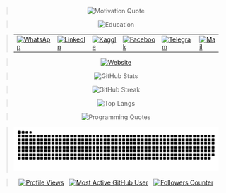 > <p align="center"><img alt="Motivation Quote" src="https://readme-typing-svg.herokuapp.com?font=&color=0CFF34&center=true&vCenter=true&lines=%E2%9A%A1%F0%9D%93%91%F0%9D%93%AE%F0%9D%93%B5%F0%9D%93%B2%F0%9D%93%AE%F0%9D%93%BF%F0%9D%93%AE+%F0%9D%93%B2%F0%9D%93%B7+%F0%9D%93%9F%F0%9D%93%B8%F0%9D%94%80%F0%9D%93%AE%F0%9D%93%BB+%F0%9D%93%B8%F0%9D%93%AF+%F0%9D%93%92%F0%9D%93%B8%F0%9D%93%AD%F0%9D%93%AE%E2%9A%A1"/></p>

> <p align="center"><img alt="Education" src="https://readme-typing-svg.herokuapp.com?font=Fira+Code&size=17&duration=2500&color=FFF&center=true&vCenter=true&multiline=true&repeat=false&width=300&height=70&lines=Fresh+Graduate;FCIS+%F0%9F%92%BB+Ain+Shams+University"/></p>

> <table align="center" alt="Contact Details"><tr><td><a href="https://wa.me/201270800202?text=Hello"><img alt="WhatsApp" align="center" src="https://user-images.githubusercontent.com/60184582/206715242-21e193ea-4d40-4c25-a493-c8daed175e53.png"/></a></td><td><a href="https://www.linkedin.com/in/AhmedNasser1601"><img alt="LinkedIn" align="center" src="https://user-images.githubusercontent.com/60184582/206710383-d274b31a-5b8b-44be-a6d8-7f437bdebffc.png"/></a></td><td><a href="https://www.kaggle.com/AhmedNasser1601"><img alt="Kaggle" align="center" src="https://user-images.githubusercontent.com/60184582/206710380-e548948a-017a-4b08-b6f8-f72125b7a98d.png"/></a></td><td><a href="https://www.facebook.com/AhmedNasser1601"><img alt="Facebook" align="center" src="https://user-images.githubusercontent.com/60184582/206710371-5e9ce41c-1842-41d9-bcf5-c938c5e467f1.png"/></a></td><td><a href="https://t.me/AhmedNasser1601"><img alt="Telegram" align="center" src="https://user-images.githubusercontent.com/60184582/206710384-319394bd-d177-4215-a13a-5595246ea9aa.png"/></a></td><td><a href="mailto:ahmednasser1601@gmail.com"><img alt="Mail" align="center" src="https://user-images.githubusercontent.com/60184582/206710378-e37c64c9-1e40-4c0d-af0b-5b8d90010c52.png"/></a></td></tr></table>

> <p align="center"><a href="https://ahmednasser1601.github.io/"><img alt="Website" src="https://readme-typing-svg.herokuapp.com?font=Fira+Code&size=16&duration=1000&repeat=false&pause=&color=FF0&center=true&vCenter=true&multiline=true&width=150&height=80&lines=%F0%9F%94%B8%F0%9F%94%B8%F0%9F%94%B8%F0%9F%94%B8%F0%9F%94%B8;%F0%9F%94%B8+WEBSITE+%F0%9F%94%B8;%F0%9F%94%B8%F0%9F%94%B8%F0%9F%94%B8%F0%9F%94%B8%F0%9F%94%B8"/></a></p>

> <p align="center"><img alt="GitHub Stats" src="https://github-readme-stats.vercel.app/api?username=AhmedNasser1601&include_all_commits=true&count_private=true&show_icons=true&theme=vision-friendly-dark"/></p>

> <p align="center"><img alt="GitHub Streak" src="http://github-readme-streak-stats.herokuapp.com?user=AhmedNasser1601&theme=blue-green&hide_border=false&date_format=j%20M%5B%20Y%5D&fire=DD0000&stroke=9140DD&ring=5DDD32&dates=A1199A&sideNums=136EDD"/></p>

> <p align="center"><img alt="Top Langs" src="https://github-readme-stats.vercel.app/api/top-langs/?username=AhmedNasser1601&langs_count=8&layout=compact&show_icons=true&theme=vision-friendly-dark"/></p>

> <p align="center"><img alt="Programming Quotes" src="https://quotes-github-readme.vercel.app/api?type=horizontal&theme=dark&quotecategory=programming"/></p>

> <p align="center"><picture><source media="(prefers-color-scheme: dark)" srcset="https://raw.githubusercontent.com/AhmedNasser1601/AhmedNasser1601/output/github-contribution-grid-snake-dark.svg"><source media="(prefers-color-scheme: light)" srcset="https://raw.githubusercontent.com/AhmedNasser1601/AhmedNasser1601/output/github-contribution-grid-snake.svg"><img alt="Snake Game" src="https://raw.githubusercontent.com/AhmedNasser1601/AhmedNasser1601/output/github-contribution-grid-snake.svg"></picture></p>

> <p align="center"><a href="https://github.com/AhmedNasser1601"><img alt="Profile Views" src="https://komarev.com/ghpvc/?username=AhmedNasser1601&color=orange"/></a> &nbsp; <a href="https://user-badge.committers.top/egypt/AhmedNasser1601"><img alt="Most Active GitHub User" src="https://user-badge.committers.top/egypt/AhmedNasser1601.svg"/></a> &nbsp; <a href="https://github.com/AhmedNasser1601?tab=followers"><img alt="Followers Counter" src="https://img.shields.io/github/followers/AhmedNasser1601?style=social"/></a></p>

<!---
> <p align="center"><img alt="User WidgetBox" src="https://github-widgetbox.vercel.app/api/profile?username=AhmedNasser1601&theme=darkmode&includeNames=true&data=followers,repositories,stars,commits"/></p>
> <p align="center"><img alt="Tools WidgetBox" src="https://github-widgetbox.vercel.app/api/skills?theme=darkmode&tools=git,docker,npm,yarn,webpack,gulp,firebase,mongodb,wordpress,shopify,woocommerce,vercel,redis,nodejs,heroku,apache,nginx,aws,jupyter,gradle,prettier"/></p>
> <p align="center"><img alt="Libraries WidgetBox" src="https://github-widgetbox.vercel.app/api/skills?theme=darkmode&includeNames=true&libraries=babel,p5,tensorflow,jquery"/></p>
> <p align="center"><img alt="Frameworks WidgetBox" src="https://github-widgetbox.vercel.app/api/skills?theme=darkmode&includeNames=true&frameworks=vue,react,nuxt,next,django,flutter,electron,bootstrap,gatsby,nest,tailwind,windi,express,svelte,angular,dotnetcore,laravel,ionic,dotnet"/></p>
> <p align="center"><img alt="Languages WidgetBox" src="https://github-widgetbox.vercel.app/api/skills?theme=darkmode&includeNames=true&languages=js,ts,java,php,python,html,css,c,cpp,csharp,swift,rust,ruby,kotlin,erlang,dart,go,scala,elm,bash,r,xml,json,yaml,postgresql,mysql,haskell,powershell,lua,visualbasic,x86,arm,groovy,perl,solidity,fortran,sass,graphql,clojure,clojurescript,markdown"/></p>
-->
